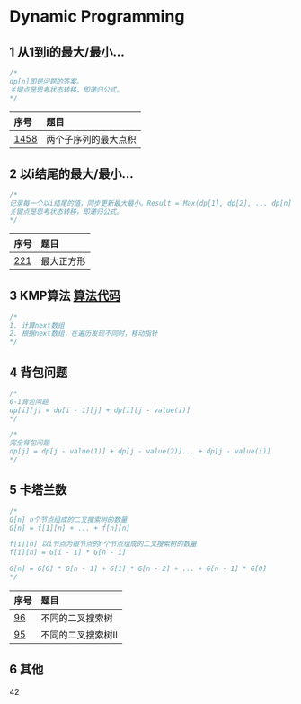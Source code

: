 # Dynamic Programming

## 1 从1到i的最大/最小...
```java
/* 
dp[n]即是问题的答案。
关键点是思考状态转移，即递归公式。
*/
```
|序号|题目|
|:----|:----|
|[1458](/leetcode/LC1458.java)|两个子序列的最大点积|

## 2 以i结尾的最大/最小...
```java
/*
记录每一个以i结尾的值，同步更新最大最小。Result = Max(dp[1], dp[2], ... dp[n])
关键点是思考状态转移，即递归公式。
*/
```
|序号|题目|
|:----|:----|
|[221](/leetcode/LC221.java)|最大正方形|

## 3 KMP算法 [算法代码](/algorithms/KMP.java)
```java
/*
1. 计算next数组
2. 根据next数组，在遍历发现不同时，移动指针
*/
```

## 4 背包问题
```java
/*
0-1背包问题
dp[i][j] = dp[i - 1][j] + dp[i][j - value(i)]
*/

/*
完全背包问题
dp[j] = dp[j - value(1)] + dp[j - value(2)]... + dp[j - value(i)]
*/
```
## 5 卡塔兰数
```java
/*
G[n] n个节点组成的二叉搜索树的数量
G[n] = f[1][n] + ... + f[n][n]

f[i][n] 以i节点为根节点的n个节点组成的二叉搜索树的数量
f[i][n] = G[i - 1] * G[n - i]

G[n] = G[0] * G[n - 1] + G[1] * G[n - 2] + ... + G[n - 1] * G[0]
*/
```
|序号|题目|
|:----|:----|
|[96](/leetcode/LC96.java)|不同的二叉搜索树|
|[95](/leetcode/LC95.java)|不同的二叉搜索树II|

## 6 其他

42

